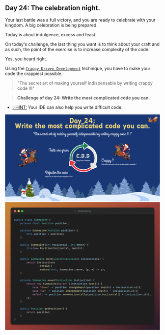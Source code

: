 ## Day 24: The celebration night.

Your last battle was a full victory, and you are ready to celebrate with
your kingdom. A big celebration is being prepared.

Today is about indulgence, excess and feast.

On today's challenge, the last thing you want is to think about your craft and
as such, the point of the exercise is to increase complexity of the code.

Yes, you heard right.

Using the [`Crappy-Driven Development`](https://github.com/ythirion/crappy-driven-development) technique, you have to make your
code the crappiest possible.

> "The secret art of making yourself indispensable by writing crappy code !!!"

> **Challenge of day 24: Write the most complicated code you can.**

- <u>💡HINT:</u> Your IDE can also help you write difficult code.

![Crappy Driven Development](cdd.png)
![Snippet](snippet.png)